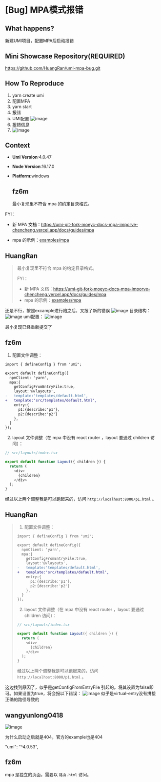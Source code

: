 # [Bug] MPA模式报错

  <!--
感谢您向我们反馈问题，为了高效的解决问题，我们期望你能提供以下信息：
-->

## What happens?

新建UMI项目，配置MPA后启动报错

## Mini Showcase Repository(REQUIRED)

https://github.com/HuangRan/umi-mpa-bug.git

## How To Reproduce

1. yarn create umi
2. 配置MPA
3. yarn start
4. 报错
5. UMI配置
   ![image](https://user-images.githubusercontent.com/8411877/215474791-6d7a9d02-b6c6-43b1-8d68-1eb1b91ccc8d.png)
6. 报错信息
7. ![image](https://user-images.githubusercontent.com/8411877/215474872-cc89eed5-b70a-4aa2-991d-dc0e9de8fa5e.png)

## Context

- **Umi Version**:4.0.47
- **Node Version**:16.17.0
- **Platform**:windows

  ## fz6m

  最小复现里不符合 mpa 的约定目录格式。

FYI：

- 新 MPA 文档：https://umi-git-fork-moeyc-docs-mpa-imporve-chencheng.vercel.app/docs/guides/mpa

- mpa 的示例：[examples/mpa](https://github.com/umijs/umi/tree/master/examples/mpa)

## HuangRan

> 最小复现里不符合 mpa 的约定目录格式。
>
> FYI：
>
> - 新 MPA 文档：https://umi-git-fork-moeyc-docs-mpa-imporve-chencheng.vercel.app/docs/guides/mpa
> - mpa 的示例：[examples/mpa](https://github.com/umijs/umi/tree/master/examples/mpa)

还是不行，按照excample进行陪之后，又报了新的错误
![image](https://user-images.githubusercontent.com/8411877/215490636-223a3ba0-ffe2-4607-b9e5-d0bb1963d587.png)
目录结构：
![image](https://user-images.githubusercontent.com/8411877/215490700-a6225a41-c02e-433d-b4d8-80089c424d27.png)
umi配置：
![image](https://user-images.githubusercontent.com/8411877/215490820-352ed202-40b7-4cc3-abe3-e3539e735285.png)

最小复现已经重新提交了

## fz6m

1. 配置文件调整：

```diff
import { defineConfig } from "umi";

export default defineConfig({
  npmClient: 'yarn',
  mpa:{
    getConfigFromEntryFile:true,
    layout:'@/layouts',
-   template:'templates/default.html',
+   template:'src/templates/default.html',
    entry:{
      p1:{describe:'p1'},
      p2:{describe:'p2'}
    },
  }
});
```

2. layout 文件调整（在 mpa 中没有 react router ，layout 要通过 children 访问）：

```ts
// src/layouts/index.tsx

export default function Layout({ children }) {
  return (
    <div>
      {children}
    </div>
  );
}
```

经过以上两个调整我是可以跑起来的，访问 `http://localhost:8000/p1.html` 。

## HuangRan

> 1. 配置文件调整：
>
> ```diff
> import { defineConfig } from "umi";
>
> export default defineConfig({
>   npmClient: 'yarn',
>   mpa:{
>     getConfigFromEntryFile:true,
>     layout:'@/layouts',
> -   template:'templates/default.html',
> +   template:'src/templates/default.html',
>     entry:{
>       p1:{describe:'p1'},
>       p2:{describe:'p2'}
>     },
>   }
> });
> ```
>
> 2. layout 文件调整（在 mpa 中没有 react router ，layout 要通过 children 访问）：
>
> ```ts
> // src/layouts/index.tsx
>
> export default function Layout({ children }) {
>   return (
>     <div>
>       {children}
>     </div>
>   );
> }
> ```
>
> 经过以上两个调整我是可以跑起来的，访问 `http://localhost:8000/p1.html` 。

这边找到原因了，似乎是getConfigFromEntryFile 引起的。将其设置为false即可。如果设置为true，将会报以下错误：
![image](https://user-images.githubusercontent.com/8411877/215699066-fd1e657e-f242-4b30-9d7c-6a2a82863f45.png)
似乎是virtual-entry没有拼接正确的路径导致的

## wangyunlong0418

![image](https://user-images.githubusercontent.com/27914380/222197143-19682322-c72f-4ac5-a3a2-ebe1bec7b0a6.png)

为什么启动之后就是404，官方的example也是404

"umi": "^4.0.53",

## fz6m

mpa 是独立的页面，需要以 `路由.html` 访问。
